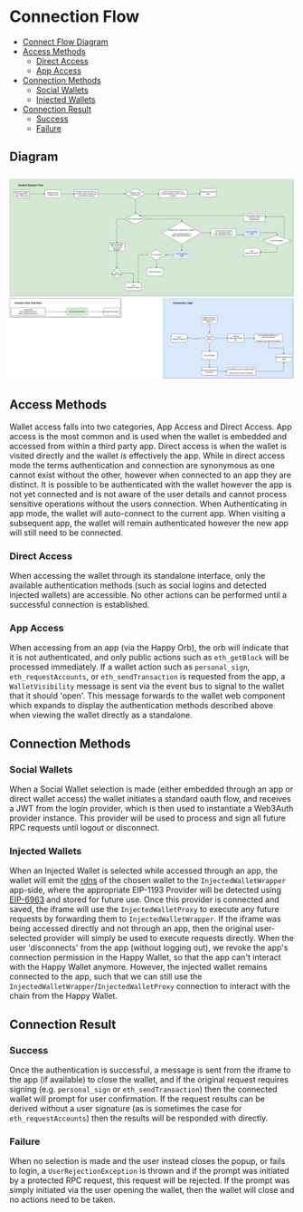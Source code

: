 # Connection Flow

<!-- TOC -->
* [Connect Flow Diagram](#diagram)
* [Access Methods](#access-methods)
    * [Direct Access](#direct-access)
    * [App Access](#app-access)
* [Connection Methods](#connection-methods)
    * [Social Wallets](#social-wallets)
    * [Injected Wallets](#injected-wallets)
* [Connection Result](#connection-result)
    * [Success](#success)
    * [Failure](#failure)
<!-- TOC -->

## Diagram
[![Connection Flow Diagram](./images/connection-flow.png)](./images/connection-flow.png)

## Access Methods

Wallet access falls into two categories, App Access and Direct Access. App access is the most common
and is used when the wallet is embedded and accessed from within a third party app. Direct access is 
when the wallet is visited directly and the wallet _is_ effectively the app. While in direct access 
mode the terms authentication and connection are synonymous as one cannot exist without the other, 
however when connected to an app they are distinct. It is possible to be authenticated with the 
wallet however the app is not yet connected and is not aware of the user details and cannot process 
sensitive operations without the users connection. When Authenticating in app mode, the wallet will 
auto-connect to the current app. When visiting a subsequent app, the wallet will remain authenticated
however the new app will still need to be connected.

### Direct Access

When accessing the wallet through its standalone interface, only the available authentication 
methods (such as social logins and detected injected wallets) are accessible. No other actions can 
be performed until a successful connection is established.

### App Access

When accessing from an app (via the Happy Orb), the orb will indicate that it is not authenticated, and 
only public actions such as `eth_getBlock` will be processed immediately. If a wallet action such as
`personal_sign`, `eth_requestAccounts`, or `eth_sendTransaction` is requested from the app, a
`WalletVisibility` message is sent via the event bus to signal to the wallet that it should 'open'.
This message forwards to the wallet web component which expands to display the authentication methods 
described above when viewing the wallet directly as a standalone.

## Connection Methods

### Social Wallets

When a Social Wallet selection is made (either embedded through an app or direct wallet access) the 
wallet initiates a standard oauth flow, and receives a JWT from the login provider, which is then 
used to instantiate a Web3Auth provider instance. This provider will be used to process and sign all 
future RPC requests until logout or disconnect.

### Injected Wallets

When an Injected Wallet is selected while accessed through an app, the wallet will emit the [rdns](https://eips.ethereum.org/EIPS/eip-6963#rdns)
of the chosen wallet to the `InjectedWalletWrapper` app-side, where the appropriate EIP-1193 Provider 
will be detected using [EIP-6963](https://eips.ethereum.org/EIPS/eip-6963) and stored for future use. 
Once this provider is connected and saved, the iframe will use the `InjectedWalletProxy` to execute 
any future requests by forwarding them to `InjectedWalletWrapper`. If the iframe was being accessed 
directly and not through an app, then the original user-selected provider will simply be used to 
execute requests directly. When the user 'disconnects' from the app (without logging out), we revoke
the app's connection permission in the Happy Wallet, so that the app can't interact with the Happy Wallet anymore.
However, the injected wallet remains connected to the app, such that we can still use the `InjectedWalletWrapper`/`InjectedWalletProxy` connection to interact with the chain from the Happy Wallet.

## Connection Result

### Success

Once the authentication is successful, a message is sent from the iframe to the app (if available) 
to close the wallet, and if the original request requires signing (e.g. `personal_sign` or
`eth_sendTransaction`) then the connected wallet will prompt for user confirmation. If the request
results can be derived without a user signature (as is sometimes the case for `eth_requestAccounts`) 
then the results will be responded with directly.

### Failure

When no selection is made and the user instead closes the popup, or fails to login, a 
`UserRejectionException` is thrown and if the prompt was initiated by a protected RPC request, this
request will be rejected. If the prompt was simply initiated via the user opening the wallet, then 
the wallet will close and no actions need to be taken.

